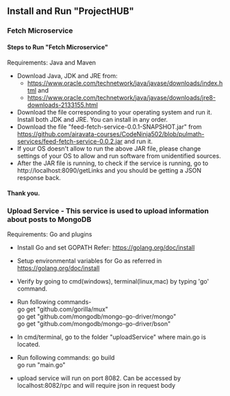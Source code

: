 ## Install and Run "ProjectHUB"

### Fetch Microservice

#### Steps to Run "Fetch Microservice"

Requirements: Java and Maven
 - Download Java, JDK and JRE from:
   - https://www.oracle.com/technetwork/java/javase/downloads/index.html and 
   - https://www.oracle.com/technetwork/java/javase/downloads/jre8-downloads-2133155.html
 - Download the file corresponding to your operating system and run it. Install both JDK and JRE. You can install in any order.
 - Download the file "feed-fetch-service-0.0.1-SNAPSHOT.jar" from https://github.com/airavata-courses/CodeNinja502/blob/pulmath-services/feed-fetch-service-0.0.2.jar and run it.
 - If your OS doesn't allow to run the above JAR file, please change settings of your OS to allow and run software from unidentified sources.
 - After the JAR file is running, to check if the service is running, go to http://localhost:8090/getLinks and you should be getting a JSON response back.
 #### Thank you.


### Upload Service - This service is used to upload information about posts to MongoDB

Requirements: Go and plugins

- Install Go and set GOPATH
	Refer: https://golang.org/doc/install
 - Setup environmental variables for Go as referred in https://golang.org/doc/install
 - Verify by going to cmd(windows), terminal(linux,mac) by typing 'go' command.
 - Run following commands- <br />
 go get "github.com/gorilla/mux" <br />
 go get "github.com/mongodb/mongo-go-driver/mongo" <br />
 go get "github.com/mongodb/mongo-go-driver/bson" <br />
 
 - In cmd/terminal, go to the folder "uploadService" where main.go is located.
 - Run following commands:
  go build <br />
  go run "main.go" <br />
 - upload service will run on port 8082. Can be accessed by localhost:8082/rpc and will require json in request body
